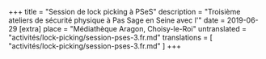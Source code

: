 +++
title = "Session de lock picking à PSeS"
description = "Troisième ateliers de sécurité physique à Pas Sage en Seine avec l'"
date = 2019-06-29
[extra]
place = "Médiathèque Aragon, Choisy-le-Roi"
untranslated = "activités/lock-picking/session-pses-3.fr.md"
translations = [
    "activités/lock-picking/session-pses-3.fr.md"
]
+++
